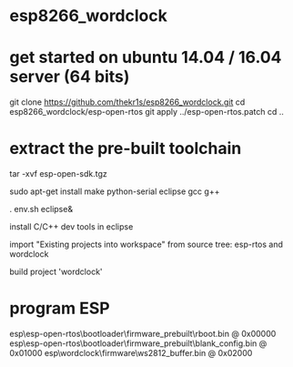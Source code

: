 # esp8266_wordclock


get started on ubuntu 14.04 / 16.04 server (64 bits)
===========================================
git clone https://github.com/thekr1s/esp8266_wordclock.git
cd esp8266_wordclock/esp-open-rtos
git apply ../esp-open-rtos.patch
cd ..

# extract the pre-built toolchain
tar -xvf esp-open-sdk.tgz 

sudo apt-get install make python-serial eclipse gcc g++

. env.sh
eclipse&

install C/C++ dev tools in eclipse

import "Existing projects into workspace" from source tree: esp-rtos and wordclock

build project 'wordclock'

program ESP
============
esp\esp-open-rtos\bootloader\firmware_prebuilt\rboot.bin            @ 0x00000
esp\esp-open-rtos\bootloader\firmware_prebuilt\blank_config.bin     @ 0x01000
esp\wordclock\firmware\ws2812_buffer.bin                            @ 0x02000
